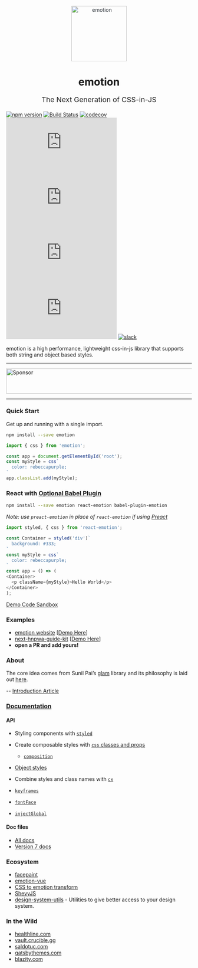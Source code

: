 
<p align="center" style="color: #343a40">
  <img src="https://cdn.rawgit.com/tkh44/emotion/master/emotion.png" alt="emotion" height="150" width="150">
  <h1 align="center">emotion</h1>
</p>
<p align="center" style="font-size: 1.2rem;">The Next Generation of CSS-in-JS</p>

[![npm version](https://badge.fury.io/js/emotion.svg)](https://badge.fury.io/js/emotion)
[![Build Status](https://travis-ci.org/emotion-js/emotion.svg?branch=master)](https://travis-ci.org/emotion-js/emotion)
[![codecov](https://codecov.io/gh/emotion-js/emotion/branch/master/graph/badge.svg)](https://codecov.io/gh/emotion-js/emotion)
![core gzip size](http://img.badgesize.io/https://unpkg.com/emotion/dist/emotion.umd.min.js?compression=gzip&label=core%20gzip%20size)
![core size](http://img.badgesize.io/https://unpkg.com/emotion/dist/emotion.umd.min.js?label=core%20size)
![react gzip size](http://img.badgesize.io/https://unpkg.com/react-emotion/dist/emotion.umd.min.js?compression=gzip&label=react%20gzip%20size)
![react size](http://img.badgesize.io/https://unpkg.com/react-emotion/dist/emotion.umd.min.js?label=react%20size)
[![slack](https://emotion.now.sh/badge.svg)](http://emotion.now.sh/)

emotion is a high performance, lightweight css-in-js library that supports both string and object based styles.

---

<a target='_blank' rel='nofollow' href='https://app.codesponsor.io/link/kn3vqJSkK4YSjwLR8ofSEhXn/emotion-js/emotion'>  <img alt='Sponsor' width='888' height='68' src='https://app.codesponsor.io/embed/kn3vqJSkK4YSjwLR8ofSEhXn/emotion-js/emotion.svg' /></a>

---

### Quick Start
Get up and running with a single import.
```bash
npm install --save emotion
```

```javascript
import { css } from 'emotion';

const app = document.getElementById('root');
const myStyle = css`
  color: rebeccapurple;
`
app.classList.add(myStyle);
```
### React with [Optional Babel Plugin](docs/babel.md)
```bash
npm install --save emotion react-emotion babel-plugin-emotion
```
_Note: use `preact-emotion` in place of `react-emotion` if using [Preact](https://github.com/developit/preact)_

```javascript
import styled, { css } from 'react-emotion';

const Container = styled('div')`
  background: #333;
`
const myStyle = css`
  color: rebeccapurple;
`
const app = () => (
<Container>
  <p className={myStyle}>Hello World</p>
</Container>
);
```

[Demo Code Sandbox](https://codesandbox.io/s/pk1qjqpw67)

### Examples

  - [emotion website](packages/site) [[Demo Here](https://emotion.sh)]
  - [next-hnpwa-guide-kit](https://github.com/tkh44/next-hnpwa-guide-kit) [[Demo Here](https://hnpwa.life)]
  - **open a PR and add yours!**

### About

The core idea comes from Sunil Pai’s [glam](https://github.com/threepointone/glam) library and its philosophy is laid out [here](https://gist.github.com/threepointone/0ef30b196682a69327c407124f33d69a).

-- [Introduction Article](https://medium.com/@tkh44/emotion-ad1c45c6d28b)

### [Documentation](docs/)

#### API
- Styling components with [`styled`](docs/styled.md)

- Create composable styles with [`css` classes and props](docs/css.md)

  - [`composition`](docs/composition.md)

- [Object styles](docs/object-styles.md)

- Combine styles and class names with [`cx`](docs/cx.md)

- [`keyframes`](docs/keyframes.md)
- [`fontFace`](docs/font-face.md)
- [`injectGlobal`](docs/inject-global.md)

#### Doc files
- [All docs](docs/)
- [Version 7 docs](https://github.com/emotion-js/emotion/tree/v7.3.2)

### Ecosystem

  - [facepaint](https://github.com/emotion-js/facepaint)
  - [emotion-vue](https://github.com/egoist/emotion-vue)
  - [CSS to emotion transform](https://transform.now.sh/css-to-emotion/)
  - [ShevyJS](https://github.com/kyleshevlin/shevyjs)
  - [design-system-utils](https://github.com/mrmartineau/design-system-utils) - Utilities to give better access to your design system.

### In the Wild

  - [healthline.com](https://www.healthline.com/health/body-aches)
  - [vault.crucible.gg](http://vault.crucible.gg/)
  - [saldotuc.com](https://saldotuc.com)
  - [gatsbythemes.com](https://gatsbythemes.com/)
  - [blazity.com](https://blazity.com/)


